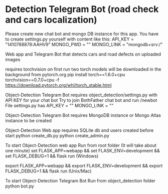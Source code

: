 # Detection Telegram Bot (road check and cars localization)

Please create new chat bot and mongo DB instance for this app. 
You have to create settings.py yourself with content like this:
API_KEY = "1410788878:AAHV9"
MONGO_PWD = ""
MONGO_LINK = "mongodb+srv:/"

Web app and Telegram Bot that detects cars and road defects on uploaded images

requires torchvision 
on first run two torch models will be downloaded in the background from pytorch.org
pip install torch==1.6.0+cpu torchvision==0.7.0+cpu -f https://download.pytorch.org/whl/torch_stable.html

Object-Detection Telegram Bot requires object_detection/settings.py with API KEY for your chat bot
Try to join BothFather chat bot and run /newbot
File settings.py has 
API_KEY = "<You API KEY>"
MONGO_LINK = "<mongodb url>" 

Object-Detection Telegram Bot requires MongoDB instance or Mongo Atlas instance to be created

Object-Detection Web app requires SQLite db and users created before start
python create_db.py
python create_admin.py

To start Object-Detection web app
Run from root folder (It will take about one minute)
set FLASK_APP=webapp && set FLASK_ENV=development && set FLASK_DEBUG=1 && flask run (Windows)

export FLASK_APP=webapp && export FLASK_ENV=development && export FLASK_DEBUG=1 && flask run (Unix/Mac)

To start  Object-Detection Telegram Bot
Run from object_detection folder
python bot.py
